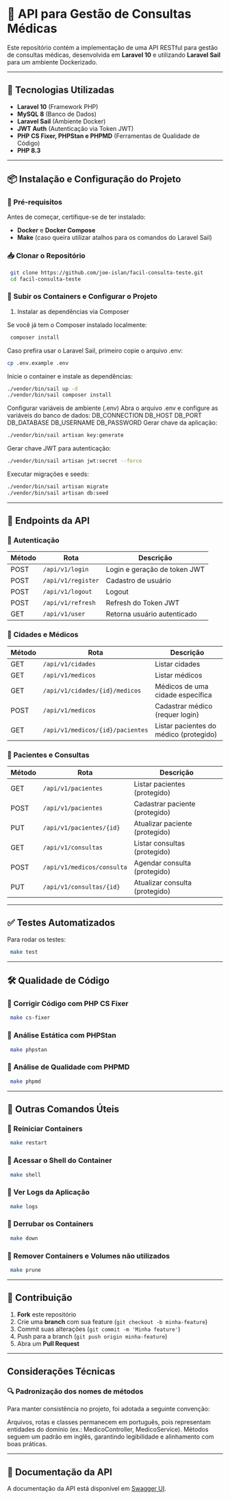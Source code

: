 # 📌 API para Gestão de Consultas Médicas

Este repositório contém a implementação de uma API RESTful para gestão de consultas médicas, desenvolvida em **Laravel 10** e utilizando **Laravel Sail** para um ambiente Dockerizado.

---

## 🚀 Tecnologias Utilizadas

- **Laravel 10** (Framework PHP)
- **MySQL 8** (Banco de Dados)
- **Laravel Sail** (Ambiente Docker)
- **JWT Auth** (Autenticação via Token JWT)
- **PHP CS Fixer, PHPStan e PHPMD** (Ferramentas de Qualidade de Código)
- **PHP 8.3**

---

## 📦 Instalação e Configuração do Projeto

### 🔧 Pré-requisitos
Antes de começar, certifique-se de ter instalado:
- **Docker** e **Docker Compose**
- **Make** (caso queira utilizar atalhos para os comandos do Laravel Sail)

### 📥 Clonar o Repositório
```sh
 git clone https://github.com/joe-islan/facil-consulta-teste.git
 cd facil-consulta-teste
```

### 🚀 Subir os Containers e Configurar o Projeto

1. Instalar as dependências via Composer

Se você já tem o Composer instalado localmente:
```sh
 composer install
```
Caso prefira usar o Laravel Sail, primeiro copie o arquivo .env:

```sh
cp .env.example .env
```
Inicie o container e instale as dependências:

```sh
./vendor/bin/sail up -d
./vendor/bin/sail composer install
```

Configurar variáveis de ambiente (.env)
Abra o arquivo .env e configure as variáveis do banco de dados:
DB_CONNECTION
DB_HOST
DB_PORT
DB_DATABASE
DB_USERNAME
DB_PASSWORD
Gerar chave da aplicação:

```sh
./vendor/bin/sail artisan key:generate
 ```
Gerar chave JWT para autenticação:

```sh
./vendor/bin/sail artisan jwt:secret --force
 ```
Executar migrações e seeds:
```sh
./vendor/bin/sail artisan migrate
./vendor/bin/sail artisan db:seed
```


---

## 🎯 Endpoints da API

### 🔐 **Autenticação**
| Método | Rota            | Descrição                         |
|--------|----------------|---------------------------------|
| POST   | `/api/v1/login`    | Login e geração de token JWT  |
| POST   | `/api/v1/register` | Cadastro de usuário          |
| POST   | `/api/v1/logout`   | Logout                        |
| POST   | `/api/v1/refresh`  | Refresh do Token JWT         |
| GET    | `/api/v1/user`     | Retorna usuário autenticado  |

### 📍 **Cidades e Médicos**
| Método | Rota                                | Descrição                              |
|--------|-------------------------------------|--------------------------------------|
| GET    | `/api/v1/cidades`                  | Listar cidades                      |
| GET    | `/api/v1/medicos`                  | Listar médicos                      |
| GET    | `/api/v1/cidades/{id}/medicos`     | Médicos de uma cidade específica   |
| POST   | `/api/v1/medicos`                  | Cadastrar médico (requer login)     |
| GET    | `/api/v1/medicos/{id}/pacientes`   | Listar pacientes do médico (protegido) |

### 🏥 **Pacientes e Consultas**
| Método | Rota                          | Descrição                             |
|--------|--------------------------------|--------------------------------------|
| GET    | `/api/v1/pacientes`           | Listar pacientes (protegido)        |
| POST   | `/api/v1/pacientes`           | Cadastrar paciente (protegido)      |
| PUT    | `/api/v1/pacientes/{id}`      | Atualizar paciente (protegido)      |
| GET    | `/api/v1/consultas`           | Listar consultas (protegido)        |
| POST   | `/api/v1/medicos/consulta`    | Agendar consulta (protegido)        |
| PUT    | `/api/v1/consultas/{id}`      | Atualizar consulta (protegido)      |

---

## ✅ Testes Automatizados
Para rodar os testes:
```sh
 make test
```

---

## 🛠 Qualidade de Código

### 📌 **Corrigir Código com PHP CS Fixer**
```sh
 make cs-fixer
```

### 📌 **Análise Estática com PHPStan**
```sh
 make phpstan
```

### 📌 **Análise de Qualidade com PHPMD**
```sh
 make phpmd
```

---

## 🔄 Outras Comandos Úteis

### 📌 Reiniciar Containers
```sh
 make restart
```

### 📌 Acessar o Shell do Container
```sh
 make shell
```

### 📌 Ver Logs da Aplicação
```sh
 make logs
```

### 📌 Derrubar os Containers
```sh
 make down
```

### 📌 Remover Containers e Volumes não utilizados
```sh
 make prune
```

---

## 🚀 Contribuição
1. **Fork** este repositório
2. Crie uma **branch** com sua feature (`git checkout -b minha-feature`)
3. Commit suas alterações (`git commit -m 'Minha feature'`)
4. Push para a branch (`git push origin minha-feature`)
5. Abra um **Pull Request**

---

## Considerações Técnicas

### 🔍 Padronização dos nomes de métodos
Para manter consistência no projeto, foi adotada a seguinte convenção:

Arquivos, rotas e classes permanecem em português, pois representam entidades do domínio (ex.: MedicoController, MedicoService).
Métodos seguem um padrão em inglês, garantindo legibilidade e alinhamento com boas práticas.

---

## 📄 Documentação da API
A documentação da API está disponível em [Swagger UI](http://localhost/api/documentation).


